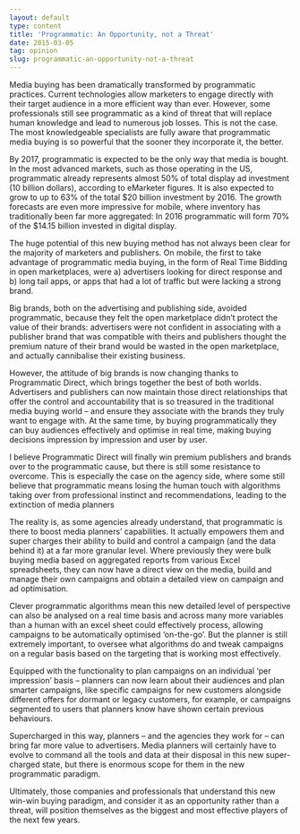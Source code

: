 ```yaml
---
layout: default
type: content
title: 'Programmatic: An Opportunity, not a Threat'
date: 2015-03-05
tag: opinion
slug: programmatic-an-opportunity-not-a-threat
---
```


Media buying has been dramatically transformed by programmatic practices. Current technologies allow marketers to engage directly with their target audience in a more efficient way than ever. However, some professionals still see programmatic as a kind of threat that will replace human knowledge and lead to numerous job losses. This is not the case. The most knowledgeable specialists are fully aware that programmatic media buying is so powerful that the sooner they incorporate it, the better.

By 2017, programmatic is expected to be the only way that media is bought. In the most advanced markets, such as those operating in the US, programmatic already represents almost 50% of total display ad investment (10 billion dollars), according to eMarketer figures. It is also expected to grow to up to 63% of the total $20 billion investment by 2016. The growth forecasts are even more impressive for mobile, where inventory has traditionally been far more aggregated: In 2016 programmatic will form 70% of the $14.15 billion invested in digital display.

The huge potential of this new buying method has not always been clear for the majority of marketers and publishers. On mobile, the first to take advantage of programmatic media buying, in the form of Real Time Bidding in open marketplaces, were a) advertisers looking for direct response and b) long tail apps, or apps that had a lot of traffic but were lacking a strong brand.

Big brands, both on the advertising and publishing side, avoided programmatic, because they felt the open marketplace didn’t protect the value of their brands: advertisers were not confident in associating with a publisher brand that was compatible with theirs and publishers thought the premium nature of their brand would be wasted in the open marketplace, and actually cannibalise their existing business.

However, the attitude of big brands is now changing thanks to Programmatic Direct, which brings together the best of both worlds. Advertisers and publishers can now maintain those direct relationships that offer the control and accountability that is so treasured in the traditional media buying world &#8211; and ensure they associate with the brands they truly want to engage with. At the same time, by buying programmatically they can buy audiences effectively and optimise in real time, making buying decisions impression by impression and user by user.

I believe Programmatic Direct will finally win premium publishers and brands over to the programmatic cause, but there is still some resistance to overcome. This is especially the case on the agency side, where some still believe that programmatic means losing the human touch with algorithms taking over from professional instinct and recommendations, leading to the extinction of media planners

The reality is, as some agencies already understand, that programmatic is there to boost media planners’ capabilities. It actually empowers them and super charges their ability to build and control a campaign (and the data behind it) at a far more granular level. Where previously they were bulk buying media based on aggregated reports from various Excel spreadsheets, they can now have a direct view on the media, build and manage their own campaigns and obtain a detailed view on campaign and ad optimisation.

Clever programmatic algorithms mean this new detailed level of perspective can also be analysed on a real time basis and across many more variables than a human with an excel sheet could effectively process, allowing campaigns to be automatically optimised ‘on-the-go’. But the planner is still extremely important, to oversee what algorithms do and tweak campaigns on a regular basis based on the targeting that is working most effectively.

Equipped with the functionality to plan campaigns on an individual ‘per impression’ basis – planners can now learn about their audiences and plan smarter campaigns, like specific campaigns for new customers alongside different offers for dormant or legacy customers, for example, or campaigns segmented to users that planners know have shown certain previous behaviours.

Supercharged in this way, planners &#8211; and the agencies they work for &#8211; can bring far more value to advertisers. Media planners will certainly have to evolve to command all the tools and data at their disposal in this new super-charged state, but there is enormous scope for them in the new programmatic paradigm.

Ultimately, those companies and professionals that understand this new win-win buying paradigm, and consider it as an opportunity rather than a threat, will position themselves as the biggest and most effective players of the next few years.
